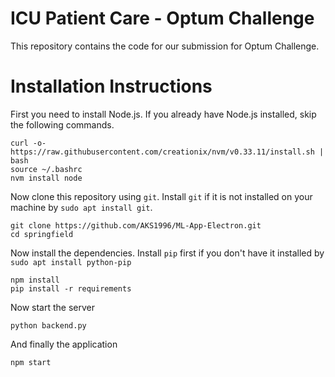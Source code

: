# ICU Patient Care - Optum Challenge

This repository contains the code for our submission for Optum Challenge.

# Installation Instructions

First you need to install Node.js. If you already have Node.js installed, skip the following commands.

```
curl -o- https://raw.githubusercontent.com/creationix/nvm/v0.33.11/install.sh | bash
source ~/.bashrc
nvm install node
```

Now clone this repository using `git`. Install `git` if it is not installed on your machine by `sudo apt install git`.
```
git clone https://github.com/AKS1996/ML-App-Electron.git
cd springfield
```

Now install the dependencies. Install `pip` first if you don't have it installed by `sudo apt install python-pip`
```
npm install
pip install -r requirements
```

Now start the server
```
python backend.py
```

And finally the application
```
npm start
```

